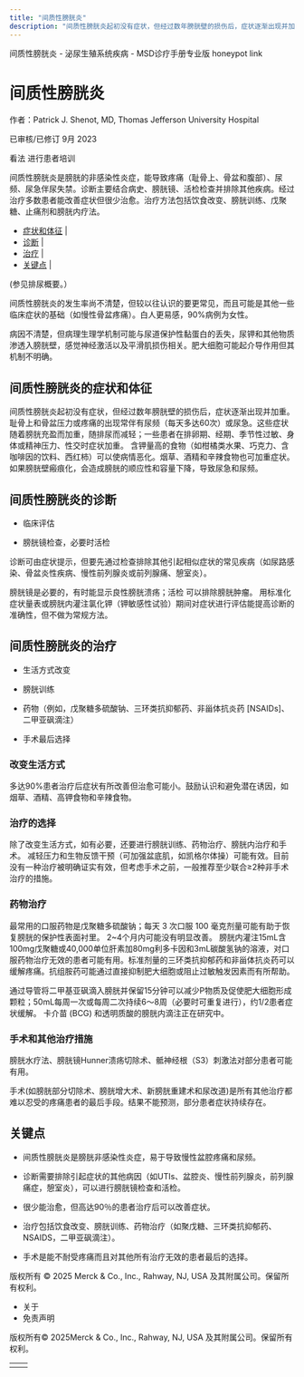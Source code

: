 ```yaml
---
title: "间质性膀胱炎"
description: "间质性膀胱炎起初没有症状，但经过数年膀胱壁的损伤后，症状逐渐出现并加重。耻骨上和骨盆压力或疼痛的出现常伴有尿频（每天多达60次）或尿急。这些症状随着膀胱充盈而加重，随排尿而减轻；一些患者在排卵期、经期、季节性过敏、身体或精神压力、性交时症状加重。 含钾量高的食物（如柑橘类水果、巧克力、含咖啡因的饮料、西红柿）可以使病情恶化。烟草、酒精和辛辣食物也可加重症状。如果膀胱壁瘢痕化，会造成膀胱的顺应性和容量下降，导致尿急和尿频。"
---
```


﻿间质性膀胱炎 \- 泌尿生殖系统疾病 \- MSD诊疗手册专业版 honeypot link

# 间质性膀胱炎

作者：Patrick J. Shenot, MD, Thomas Jefferson University Hospital

已审核/已修订 9月 2023

看法 进行患者培训

间质性膀胱炎是膀胱的非感染性炎症，能导致疼痛（耻骨上、骨盆和腹部）、尿频、尿急伴尿失禁。诊断主要结合病史、膀胱镜、活检检查并排除其他疾病。经过治疗多数患者能改善症状但很少治愈。治疗方法包括饮食改变、膀胱训练、戊聚糖、止痛剂和膀胱内疗法。

- [症状和体征](#症状和体征_v1052337_zh) \|
- [诊断](#诊断_v1052340_zh) \|
- [治疗](#治疗_v1052349_zh) \|
- [关键点](#关键点_v7369463_zh) \|

(参见排尿概要。）

间质性膀胱炎的发生率尚不清楚，但较以往认识的要更常见，而且可能是其他一些临床症状的基础（如慢性骨盆疼痛）。白人更易感，90%病例为女性。

病因不清楚，但病理生理学机制可能与尿道保护性黏蛋白的丢失，尿钾和其他物质渗透入膀胱壁，感觉神经激活以及平滑肌损伤相关。肥大细胞可能起介导作用但其机制不明确。

## 间质性膀胱炎的症状和体征

间质性膀胱炎起初没有症状，但经过数年膀胱壁的损伤后，症状逐渐出现并加重。耻骨上和骨盆压力或疼痛的出现常伴有尿频（每天多达60次）或尿急。这些症状随着膀胱充盈而加重，随排尿而减轻；一些患者在排卵期、经期、季节性过敏、身体或精神压力、性交时症状加重。 含钾量高的食物（如柑橘类水果、巧克力、含咖啡因的饮料、西红柿）可以使病情恶化。烟草、酒精和辛辣食物也可加重症状。如果膀胱壁瘢痕化，会造成膀胱的顺应性和容量下降，导致尿急和尿频。

## 间质性膀胱炎的诊断

- 临床评估

- 膀胱镜检查，必要时活检


诊断可由症状提示，但要先通过检查排除其他引起相似症状的常见疾病（如尿路感染、骨盆炎性疾病、慢性前列腺炎或前列腺痛、憩室炎）。

膀胱镜是必要的，有时能显示良性膀胱溃疡；活检 可以排除膀胱肿瘤。 用标准化症状量表或膀胱内灌注氯化钾（钾敏感性试验）期间对症状进行评估能提高诊断的准确性，但不做为常规方法。

## 间质性膀胱炎的治疗

- 生活方式改变

- 膀胱训练

- 药物（例如，戊聚糖多硫酸钠、三环类抗抑郁药、非甾体抗炎药 \[NSAIDs\]、二甲亚砜滴注）

- 手术最后选择


### 改变生活方式

多达90%患者治疗后症状有所改善但治愈可能小。鼓励认识和避免潜在诱因，如烟草、酒精、高钾食物和辛辣食物。

### 治疗的选择

除了改变生活方式，如有必要，还要进行膀胱训练、药物治疗、膀胱内治疗和手术。 减轻压力和生物反馈干预（可加强盆底肌，如凯格尔体操）可能有效。目前没有一种治疗被明确证实有效，但考虑手术之前，一般推荐至少联合≥2种非手术治疗的措施。

### 药物治疗

最常用的口服药物是戊聚糖多硫酸钠；每天 3 次口服 100 毫克剂量可能有助于恢复膀胱的保护性表面衬里。 2~4个月内可能没有明显改善。 膀胱内灌注15mL含100mg戊聚糖或40,000单位肝素加80mg利多卡因和3mL碳酸氢钠的溶液，对口服药物治疗无效的患者可能有用。标准剂量的三环类抗抑郁药和非甾体抗炎药可以缓解疼痛。抗组胺药可能通过直接抑制肥大细胞或阻止过敏触发因素而有所帮助。

通过导管将二甲基亚砜滴入膀胱并保留15分钟可以减少P物质及促使肥大细胞形成颗粒；50mL每周一次或每周二次持续6～8周（必要时可重复进行），约1/2患者症状缓解。 卡介苗 (BCG) 和透明质酸的膀胱内滴注正在研究中。

### 手术和其他治疗措施

膀胱水疗法、膀胱镜Hunner溃疡切除术、骶神经根（S3）刺激法对部分患者可能有用。

手术(如膀胱部分切除术、膀胱增大术、新膀胱重建术和尿改道)是所有其他治疗都难以忍受的疼痛患者的最后手段。结果不能预测，部分患者症状持续存在。

## 关键点

- 间质性膀胱炎是膀胱非感染性炎症，易于导致慢性盆腔疼痛和尿频。

- 诊断需要排除引起症状的其他病因（如UTIs、盆腔炎、慢性前列腺炎，前列腺痛症，憩室炎），可以进行膀胱镜检查和活检。

- 很少能治愈，但高达90％的患者治疗后可以改善症状。

- 治疗包括饮食改变、膀胱训练、药物治疗（如聚戊糖、三环类抗抑郁药、NSAIDS，二甲亚砜滴注）。

- 手术是能不耐受疼痛而且对其他所有治疗无效的患者最后的选择。




版权所有 © 2025
Merck & Co., Inc., Rahway, NJ, USA 及其附属公司。保留所有权利。

- 关于
- 免责声明

版权所有© 2025Merck & Co., Inc., Rahway, NJ, USA 及其附属公司。保留所有权利。

|     |     |
| --- | --- |
|  |  |